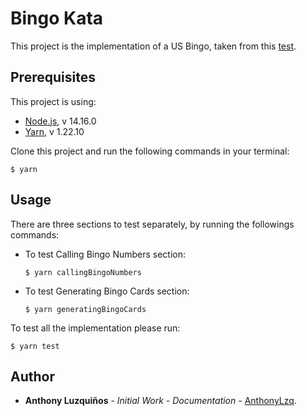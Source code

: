 # Bingo Kata

This project is the implementation of a US Bingo, taken from this [test](http://www.tddbuddy.com/katas/Bingo%20Kata.pdf).

## Prerequisites

This project is using:
  - [Node.js](https://nodejs.org/es/), v 14.16.0 
  - [Yarn](https://yarnpkg.com/), v 1.22.10

Clone this project and run the following commands in your terminal:

```console
$ yarn
```

## Usage

There are three sections to test separately, by running the followings commands:

- To test Calling Bingo Numbers section:
  ```
  $ yarn callingBingoNumbers
  ```

- To test Generating Bingo Cards section:
  ```
  $ yarn generatingBingoCards
  ```

To test all the implementation please run:

```console
$ yarn test
```

## Author
-   **Anthony Luzquiños** - _Initial Work_ - _Documentation_ - [AnthonyLzq](https://github.com/AnthonyLzq).